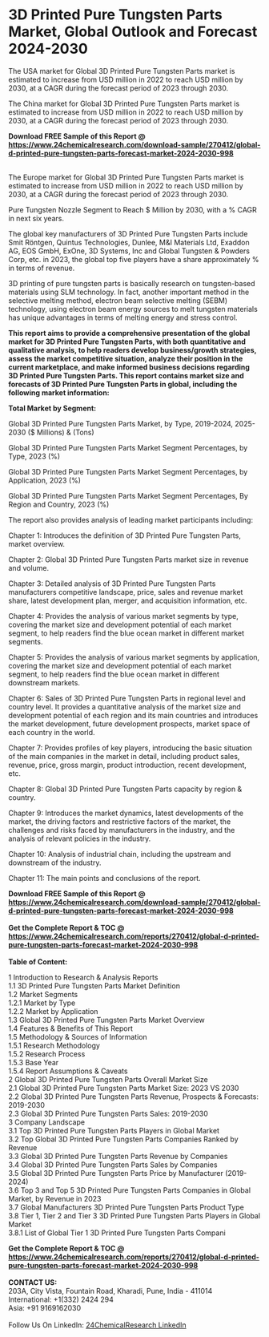 <h1>3D Printed Pure Tungsten Parts Market, Global Outlook and Forecast 2024-2030</h1><p>The USA market for Global 3D Printed Pure Tungsten Parts market is estimated to increase from USD million in 2022 to reach USD million by 2030, at a CAGR during the forecast period of 2023 through 2030.</p><p>
</p><p>The China market for Global 3D Printed Pure Tungsten Parts market is estimated to increase from USD million in 2022 to reach USD million by 2030, at a CAGR during the forecast period of 2023 through 2030.</p><div><b>Download FREE Sample of this Report @ 
            <a href="https://www.24chemicalresearch.com/download-sample/270412/global-d-printed-pure-tungsten-parts-forecast-market-2024-2030-998">
            https://www.24chemicalresearch.com/download-sample/270412/global-d-printed-pure-tungsten-parts-forecast-market-2024-2030-998</a></b></div><br><p>
</p><p>The Europe market for Global 3D Printed Pure Tungsten Parts market is estimated to increase from USD million in 2022 to reach USD million by 2030, at a CAGR during the forecast period of 2023 through 2030.</p><p>
Pure Tungsten Nozzle Segment to Reach $ Million by 2030, with a % CAGR in next six years.</p><p>
The global key manufacturers of 3D Printed Pure Tungsten Parts include Smit Röntgen, Quintus Technologies, Dunlee, M&amp;I Materials Ltd, Exaddon AG, EOS GmbH, ExOne, 3D Systems, Inc and Global Tungsten &amp; Powders Corp, etc. in 2023, the global top five players have a share approximately % in terms of revenue.</p><p>
3D printing of pure tungsten parts is basically research on tungsten-based materials using SLM technology. In fact, another important method in the selective melting method, electron beam selective melting (SEBM) technology, using electron beam energy sources to melt tungsten materials has unique advantages in terms of melting energy and stress control.</p><p>
<strong>This report aims to provide a comprehensive presentation of the global market for 3D Printed Pure Tungsten Parts, with both quantitative and qualitative analysis, to help readers develop business/growth strategies, assess the market competitive situation, analyze their position in the current marketplace, and make informed business decisions regarding 3D Printed Pure Tungsten Parts. This report contains market size and forecasts of 3D Printed Pure Tungsten Parts in global, including the following market information:</strong></p><p>
</p><p>
<strong>Total Market by Segment:</strong></p><p>
Global 3D Printed Pure Tungsten Parts Market, by Type, 2019-2024, 2025-2030 ($ Millions) &amp; (Tons)</p><p>
Global 3D Printed Pure Tungsten Parts Market Segment Percentages, by Type, 2023 (%)</p><p>
</p><p>
Global 3D Printed Pure Tungsten Parts Market Segment Percentages, by Application, 2023 (%)</p><p>
</p><p>
Global 3D Printed Pure Tungsten Parts Market Segment Percentages, By Region and Country, 2023 (%)</p><p>
</p><p>
</p><p></p><p>
The report also provides analysis of leading market participants including:</p><p>
</p><p>
</p><p>
Chapter 1: Introduces the definition of 3D Printed Pure Tungsten Parts, market overview.</p><p>
Chapter 2: Global 3D Printed Pure Tungsten Parts market size in revenue and volume.</p><p>
Chapter 3: Detailed analysis of 3D Printed Pure Tungsten Parts manufacturers competitive landscape, price, sales and revenue market share, latest development plan, merger, and acquisition information, etc.</p><p>
Chapter 4: Provides the analysis of various market segments by type, covering the market size and development potential of each market segment, to help readers find the blue ocean market in different market segments.</p><p>
Chapter 5: Provides the analysis of various market segments by application, covering the market size and development potential of each market segment, to help readers find the blue ocean market in different downstream markets.</p><p>
Chapter 6: Sales of 3D Printed Pure Tungsten Parts in regional level and country level. It provides a quantitative analysis of the market size and development potential of each region and its main countries and introduces the market development, future development prospects, market space of each country in the world.</p><p>
Chapter 7: Provides profiles of key players, introducing the basic situation of the main companies in the market in detail, including product sales, revenue, price, gross margin, product introduction, recent development, etc.</p><p>
Chapter 8: Global 3D Printed Pure Tungsten Parts capacity by region &amp; country.</p><p>
Chapter 9: Introduces the market dynamics, latest developments of the market, the driving factors and restrictive factors of the market, the challenges and risks faced by manufacturers in the industry, and the analysis of relevant policies in the industry.</p><p>
Chapter 10: Analysis of industrial chain, including the upstream and downstream of the industry.</p><p>
Chapter 11: The main points and conclusions of the report.</p><div><b>Download FREE Sample of this Report @ 
            <a href="https://www.24chemicalresearch.com/download-sample/270412/global-d-printed-pure-tungsten-parts-forecast-market-2024-2030-998">
            https://www.24chemicalresearch.com/download-sample/270412/global-d-printed-pure-tungsten-parts-forecast-market-2024-2030-998</a></b></div><br><div><b>Get the Complete Report & TOC @ 
            <a href="https://www.24chemicalresearch.com/reports/270412/global-d-printed-pure-tungsten-parts-forecast-market-2024-2030-998">
            https://www.24chemicalresearch.com/reports/270412/global-d-printed-pure-tungsten-parts-forecast-market-2024-2030-998</a></b></div><br>
            <b>Table of Content:</b><p>1 Introduction to Research & Analysis Reports<br />
    1.1 3D Printed Pure Tungsten Parts Market Definition<br />
    1.2 Market Segments<br />
        1.2.1 Market by Type<br />
        1.2.2 Market by Application<br />
    1.3 Global 3D Printed Pure Tungsten Parts Market Overview<br />
    1.4 Features & Benefits of This Report<br />
    1.5 Methodology & Sources of Information<br />
        1.5.1 Research Methodology<br />
        1.5.2 Research Process<br />
        1.5.3 Base Year<br />
        1.5.4 Report Assumptions & Caveats<br />
2 Global 3D Printed Pure Tungsten Parts Overall Market Size<br />
    2.1 Global 3D Printed Pure Tungsten Parts Market Size: 2023 VS 2030<br />
    2.2 Global 3D Printed Pure Tungsten Parts Revenue, Prospects & Forecasts: 2019-2030<br />
    2.3 Global 3D Printed Pure Tungsten Parts Sales: 2019-2030<br />
3 Company Landscape<br />
    3.1 Top 3D Printed Pure Tungsten Parts Players in Global Market<br />
    3.2 Top Global 3D Printed Pure Tungsten Parts Companies Ranked by Revenue<br />
    3.3 Global 3D Printed Pure Tungsten Parts Revenue by Companies<br />
    3.4 Global 3D Printed Pure Tungsten Parts Sales by Companies<br />
    3.5 Global 3D Printed Pure Tungsten Parts Price by Manufacturer (2019-2024)<br />
    3.6 Top 3 and Top 5 3D Printed Pure Tungsten Parts Companies in Global Market, by Revenue in 2023<br />
    3.7 Global Manufacturers 3D Printed Pure Tungsten Parts Product Type<br />
    3.8 Tier 1, Tier 2 and Tier 3 3D Printed Pure Tungsten Parts Players in Global Market<br />
        3.8.1 List of Global Tier 1 3D Printed Pure Tungsten Parts Compani</p><div><b>Get the Complete Report & TOC @ 
            <a href="https://www.24chemicalresearch.com/reports/270412/global-d-printed-pure-tungsten-parts-forecast-market-2024-2030-998">
            https://www.24chemicalresearch.com/reports/270412/global-d-printed-pure-tungsten-parts-forecast-market-2024-2030-998</a></b></div><br><b>CONTACT US:</b><br>
            203A, City Vista, Fountain Road, Kharadi, Pune, India - 411014<br>
            International: +1(332) 2424 294<br>
            Asia: +91 9169162030 <br><br>
            Follow Us On LinkedIn: <a href="https://www.linkedin.com/company/24chemicalresearch/">24ChemicalResearch LinkedIn</a>